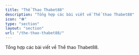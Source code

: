 ```yaml
---
title: "Thể Thao Thabet88"
description: "Tổng hợp các bài viết về Thể thao Thabet88"
icon: "⚽"
type: "section"
layout: "section"
url: "/the-thao-thabet88/"
---
```


Tổng hợp các bài viết về Thể thao Thabet88.